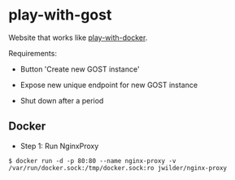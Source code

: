 # play-with-gost

Website that works like <a href="http://www.play-with-docker.com">play-with-docker</a>.

Requirements:

- Button 'Create new GOST instance'

- Expose new unique endpoint for new GOST instance

- Shut down after a period

## Docker

- Step 1: Run NginxProxy

```
$ docker run -d -p 80:80 --name nginx-proxy -v /var/run/docker.sock:/tmp/docker.sock:ro jwilder/nginx-proxy
```

